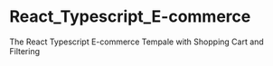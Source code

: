 # React_Typescript_E-commerce
The React Typescript E-commerce Tempale with Shopping Cart and Filtering
